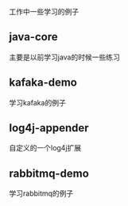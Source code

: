 工作中一些学习的例子

## java-core
 主要是以前学习java的时候一些练习

## kafaka-demo
学习kafaka的例子

## log4j-appender
自定义的一个log4j扩展

## rabbitmq-demo
学习rabbitmq的例子